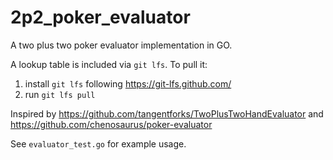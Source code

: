 # 2p2_poker_evaluator
A two plus two poker evaluator implementation in GO. 

A lookup table is included via `git lfs`. To pull it:
1. install `git lfs` following https://git-lfs.github.com/
2. run `git lfs pull`

Inspired by https://github.com/tangentforks/TwoPlusTwoHandEvaluator and https://github.com/chenosaurus/poker-evaluator

See `evaluator_test.go` for example usage.
